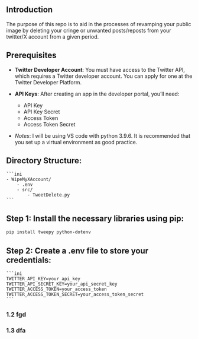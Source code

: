  ## Introduction

The purpose of this repo is to aid in the processes of revamping your public image by deleting your cringe or unwanted posts/reposts from your twitter/X account from a given period.

## Prerequisites

- **Twitter Developer Account**: You must have access to the Twitter API, which requires a Twitter developer account. You can apply for one at the Twitter Developer Platform.

- **API Keys**: After creating an app in the developer portal, you’ll need:
  	- API Key
  	- API Key Secret
  	- Access Token
	- Access Token Secret

- *Notes*: I will be using VS code with python 3.9.6. It is recommended that you set up a virtual environment as good practice.

## Directory Structure:
    ```ini
	- WipeMyXAccount/
		- .env
		- src/
			- TweetDelete.py
    ```

## Step 1: Install the necessary libraries using pip:
   ```bash
   pip install tweepy python-dotenv
   ```

## Step 2: Create a .env file to store your credentials:
    ```ini
	TWITTER_API_KEY=your_api_key
	TWITTER_API_SECRET_KEY=your_api_secret_key
	TWITTER_ACCESS_TOKEN=your_access_token
	TWITTER_ACCESS_TOKEN_SECRET=your_access_token_secret
    ```

### 1.2 fgd

### 1.3 dfa

